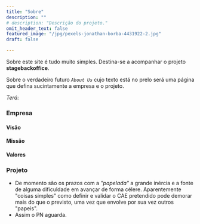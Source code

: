```yaml
---
title: "Sobre"
description: ""
# description: "Descrição do projeto."
omit_header_text: false
featured_image: "/jpg/pexels-jonathan-borba-4431922-2.jpg"
draft: false

---
```


Sobre este site é tudo muito simples. Destina-se a acompanhar o projeto **stagebackoffice**.

Sobre o verdadeiro futuro *`About Us`* cujo texto está no prelo será uma página que defina sucintamente a empresa e o projeto.

*Terá:*

### Empresa
#### Visão
#### Missão
#### Valores
### Projeto

- De momento são os prazos com a *"papelada"* a grande inércia e a fonte de alguma dificuldade em avançar de forma célere. Aparentemente "coisas simples" como definir e validar o CAE pretendido pode demorar mais do que o previsto, uma vez que envolve por sua vez outros "papeis".
- Assim o PN aguarda.
